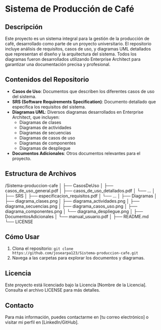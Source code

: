 # Sistema de Producción de Café

## Descripción

Este proyecto es un sistema integral para la gestión de la producción de café, desarrollado como parte de un proyecto universitario. El repositorio incluye análisis de requisitos, casos de uso, y diagramas UML detallados que representan el diseño y la arquitectura del sistema. Todos los diagramas fueron desarrollados utilizando Enterprise Architect para garantizar una documentación precisa y profesional.

## Contenidos del Repositorio

- **Casos de Uso**: Documentos que describen los diferentes casos de uso del sistema.
- **SRS (Software Requirements Specification)**: Documento detallado que especifica los requisitos del sistema.
- **Diagramas UML**: Diversos diagramas desarrollados en Enterprise Architect, que incluyen:
  - Diagramas de clases
  - Diagramas de actividades
  - Diagramas de secuencias
  - Diagramas de casos de uso
  - Diagramas de componentes
  - Diagramas de despliegue
- **Documentos Adicionales**: Otros documentos relevantes para el proyecto.

## Estructura de Archivos

/Sistema-produccion-cafe │ ├── CasosDeUso │ ├── casos_de_uso_general.pdf │ ├── casos_de_uso_detallados.pdf │ └── ... │ ├── SRS │ ├── especificacion_requisitos.pdf │ └── ... │ ├── Diagramas │ ├── diagrama_clases.png │ ├── diagrama_actividades.png │ ├── diagrama_secuencias.png │ ├── diagrama_casos_uso.png │ ├── diagrama_componentes.png │ └── diagrama_despliegue.png │ ├── DocumentosAdicionales │ └── manual_usuario.pdf │ ├── README.md └── LICENSE


## Cómo Usar

1. Clona el repositorio: `git clone https://github.com/josearpa123/Sistema-produccion-cafe.git`
2. Navega a las carpetas para explorar los documentos y diagramas.

## Licencia

Este proyecto está licenciado bajo la Licencia [Nombre de la Licencia]. Consulta el archivo LICENSE para más detalles.

## Contacto

Para más información, puedes contactarme en [tu correo electrónico] o visitar mi perfil en [LinkedIn/GitHub].
